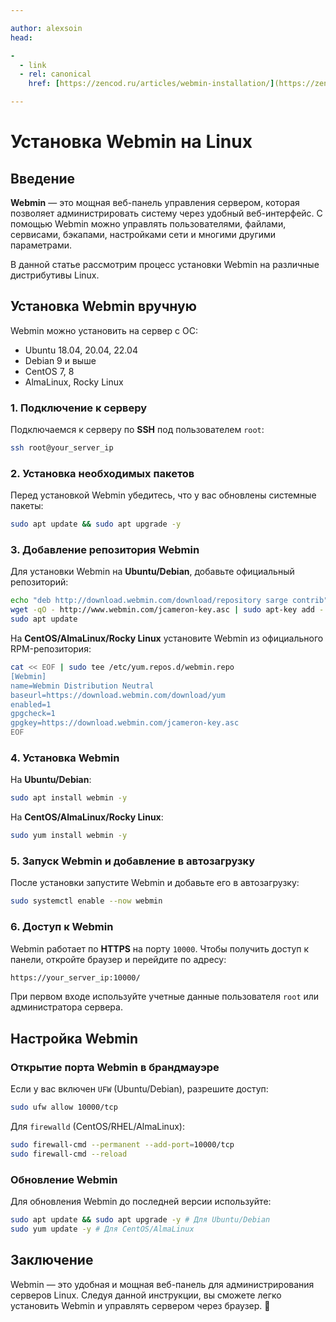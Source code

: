 ```yaml
---

author: alexsoin
head:

-
  - link
  - rel: canonical
    href: [https://zencod.ru/articles/webmin-installation/](https://zencod.ru/articles/webmin-installation/)

---
```


# Установка Webmin на Linux

## Введение

**Webmin** — это мощная веб-панель управления сервером, которая позволяет администрировать систему через удобный веб-интерфейс. С помощью Webmin можно управлять пользователями, файлами, сервисами, бэкапами, настройками сети и многими другими параметрами.

В данной статье рассмотрим процесс установки Webmin на различные дистрибутивы Linux.

## Установка Webmin вручную

Webmin можно установить на сервер с ОС:

- Ubuntu 18.04, 20.04, 22.04
- Debian 9 и выше
- CentOS 7, 8
- AlmaLinux, Rocky Linux

### 1. Подключение к серверу

Подключаемся к серверу по **SSH** под пользователем `root`:
```bash
ssh root@your_server_ip
```

### 2. Установка необходимых пакетов

Перед установкой Webmin убедитесь, что у вас обновлены системные пакеты:
```bash
sudo apt update && sudo apt upgrade -y
```

### 3. Добавление репозитория Webmin

Для установки Webmin на **Ubuntu/Debian**, добавьте официальный репозиторий:
```bash
echo "deb http://download.webmin.com/download/repository sarge contrib" | sudo tee /etc/apt/sources.list.d/webmin.list
wget -qO - http://www.webmin.com/jcameron-key.asc | sudo apt-key add -
sudo apt update
```

На **CentOS/AlmaLinux/Rocky Linux** установите Webmin из официального RPM-репозитория:
```bash
cat << EOF | sudo tee /etc/yum.repos.d/webmin.repo
[Webmin]
name=Webmin Distribution Neutral
baseurl=https://download.webmin.com/download/yum
enabled=1
gpgcheck=1
gpgkey=https://download.webmin.com/jcameron-key.asc
EOF
```

### 4. Установка Webmin

На **Ubuntu/Debian**:
```bash
sudo apt install webmin -y
```

На **CentOS/AlmaLinux/Rocky Linux**:
```bash
sudo yum install webmin -y
```

### 5. Запуск Webmin и добавление в автозагрузку

После установки запустите Webmin и добавьте его в автозагрузку:
```bash
sudo systemctl enable --now webmin
```

### 6. Доступ к Webmin

Webmin работает по **HTTPS** на порту `10000`. Чтобы получить доступ к панели, откройте браузер и перейдите по адресу:
```bash
https://your_server_ip:10000/
```

При первом входе используйте учетные данные пользователя `root` или администратора сервера.

## Настройка Webmin

### Открытие порта Webmin в брандмауэре

Если у вас включен `UFW` (Ubuntu/Debian), разрешите доступ:
```bash
sudo ufw allow 10000/tcp
```

Для `firewalld` (CentOS/RHEL/AlmaLinux):
```bash
sudo firewall-cmd --permanent --add-port=10000/tcp
sudo firewall-cmd --reload
```

### Обновление Webmin

Для обновления Webmin до последней версии используйте:
```bash
sudo apt update && sudo apt upgrade -y # Для Ubuntu/Debian
sudo yum update -y # Для CentOS/AlmaLinux
```

## Заключение

Webmin — это удобная и мощная веб-панель для администрирования серверов Linux. Следуя данной инструкции, вы сможете легко установить Webmin и управлять сервером через браузер. 🚀


